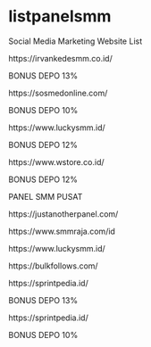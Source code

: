 # listpanelsmm

Social Media Marketing Website List
<p>https://irvankedesmm.co.id/</p>
<p>BONUS DEPO 13%</p>
  
<p>https://sosmedonline.com/</p>
<p>BONUS DEPO 10%</p>

<p>https://www.luckysmm.id/</p>
<p>BONUS DEPO 12%</p>

<p>https://www.wstore.co.id/</p>
<p>BONUS DEPO 12%</p>

<p>PANEL SMM PUSAT</p>
<p>https://justanotherpanel.com/</p>
<p>https://www.smmraja.com/id</p>
<p>https://www.luckysmm.id/</p>
<p>https://bulkfollows.com/</p>
<p>https://sprintpedia.id/</p>
<p>BONUS DEPO 13%</p>

<p>https://sprintpedia.id/</p>
<p>BONUS DEPO 10%</p>
